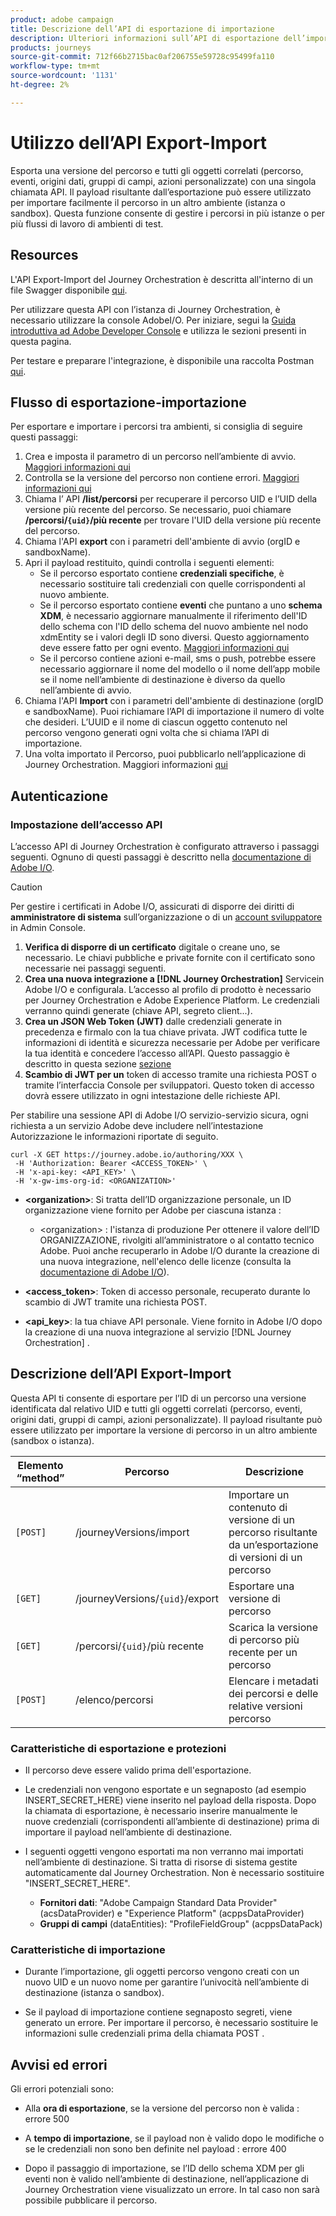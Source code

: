 ```yaml
---
product: adobe campaign
title: Descrizione dell’API di esportazione di importazione
description: Ulteriori informazioni sull’API di esportazione dell’importazione.
products: journeys
source-git-commit: 712f66b2715bac0af206755e59728c95499fa110
workflow-type: tm+mt
source-wordcount: '1131'
ht-degree: 2%

---
```



# Utilizzo dell’API Export-Import

Esporta una versione del percorso e tutti gli oggetti correlati (percorso, eventi, origini dati, gruppi di campi, azioni personalizzate) con una singola chiamata API. Il payload risultante dall’esportazione può essere utilizzato per importare facilmente il percorso in un altro ambiente (istanza o sandbox).
Questa funzione consente di gestire i percorsi in più istanze o per più flussi di lavoro di ambienti di test.


## Resources

L&#39;API Export-Import del Journey Orchestration è descritta all&#39;interno di un file Swagger disponibile [qui](https://adobedocs.github.io/JourneyAPI/docs/).

Per utilizzare questa API con l’istanza di Journey Orchestration, è necessario utilizzare la console AdobeI/O. Per iniziare, segui la [Guida introduttiva ad Adobe Developer Console](https://www.adobe.io/apis/experienceplatform/console/docs.html#!AdobeDocs/adobeio-console/master/getting-started.md) e utilizza le sezioni presenti in questa pagina.

Per testare e preparare l&#39;integrazione, è disponibile una raccolta Postman [qui](https://raw.githubusercontent.com/AdobeDocs/JourneyAPI/master/postman-collections/Journey-Orchestration_Export-import-API_postman-collection.json).


## Flusso di esportazione-importazione

Per esportare e importare i percorsi tra ambienti, si consiglia di seguire questi passaggi:

1. Crea e imposta il parametro di un percorso nell’ambiente di avvio. [Maggiori informazioni qui](https://docs.adobe.com/content/help/it-IT/journeys/using/building-journeys/about-journey-building/journey.html)
1. Controlla se la versione del percorso non contiene errori. [Maggiori informazioni qui](https://docs.adobe.com/content/help/en/journeys/using/building-journeys/testing-the-journey.html)
1. Chiama l’ API **/list/percorsi** per recuperare il percorso UID e l’UID della versione più recente del percorso. Se necessario, puoi chiamare **/percorsi/`{uid}`/più recente** per trovare l&#39;UID della versione più recente del percorso.
1. Chiama l&#39;API **export** con i parametri dell&#39;ambiente di avvio (orgID e sandboxName).
1. Apri il payload restituito, quindi controlla i seguenti elementi:
   * Se il percorso esportato contiene **credenziali specifiche**, è necessario sostituire tali credenziali con quelle corrispondenti al nuovo ambiente.
   * Se il percorso esportato contiene **eventi** che puntano a uno **schema XDM**, è necessario aggiornare manualmente il riferimento dell&#39;ID dello schema con l&#39;ID dello schema del nuovo ambiente nel nodo xdmEntity se i valori degli ID sono diversi. Questo aggiornamento deve essere fatto per ogni evento. [Maggiori informazioni qui](https://docs.adobe.com/content/help/en/journeys/using/events-journeys/experience-event-schema.html)
   * Se il percorso contiene azioni e-mail, sms o push, potrebbe essere necessario aggiornare il nome del modello o il nome dell’app mobile se il nome nell’ambiente di destinazione è diverso da quello nell’ambiente di avvio.
1. Chiama l&#39;API **Import** con i parametri dell&#39;ambiente di destinazione (orgID e sandboxName). Puoi richiamare l’API di importazione il numero di volte che desideri. L’UUID e il nome di ciascun oggetto contenuto nel percorso vengono generati ogni volta che si chiama l’API di importazione.
1. Una volta importato il Percorso, puoi pubblicarlo nell’applicazione di Journey Orchestration. Maggiori informazioni [qui](https://docs.adobe.com/content/help/en/journeys/using/building-journeys/publishing-the-journey.html)


## Autenticazione

### Impostazione dell’accesso API

L’accesso API di Journey Orchestration è configurato attraverso i passaggi seguenti. Ognuno di questi passaggi è descritto nella [documentazione di Adobe I/O](https://www.adobe.io/authentication/auth-methods.html#!AdobeDocs/adobeio-auth/master/AuthenticationOverview/ServiceAccountIntegration.md).

>[!CAUTION]
>
>Per gestire i certificati in Adobe I/O, assicurati di disporre dei diritti di <b>amministratore di sistema</b> sull’organizzazione o di un [account sviluppatore](https://helpx.adobe.com/enterprise/using/manage-developers.html) in Admin Console.

1. **Verifica di disporre di un certificato** digitale o creane uno, se necessario. Le chiavi pubbliche e private fornite con il certificato sono necessarie nei passaggi seguenti.
1. **Crea una nuova integrazione a  [!DNL Journey Orchestration]** Servicein Adobe I/O e configurala. L’accesso al profilo di prodotto è necessario per Journey Orchestration e Adobe Experience Platform. Le credenziali verranno quindi generate (chiave API, segreto client...).
1. **Crea un JSON Web Token (JWT)** dalle credenziali generate in precedenza e firmalo con la tua chiave privata. JWT codifica tutte le informazioni di identità e sicurezza necessarie per Adobe per verificare la tua identità e concedere l’accesso all’API. Questo passaggio è descritto in questa sezione [sezione](https://www.adobe.io/authentication/auth-methods.html#!AdobeDocs/adobeio-auth/master/JWT/JWT.md)
1. **Scambio di JWT per un** token di accesso tramite una richiesta POST o tramite l’interfaccia Console per sviluppatori. Questo token di accesso dovrà essere utilizzato in ogni intestazione delle richieste API.

Per stabilire una sessione API di Adobe I/O servizio-servizio sicura, ogni richiesta a un servizio Adobe deve includere nell’intestazione Autorizzazione le informazioni riportate di seguito.

```
curl -X GET https://journey.adobe.io/authoring/XXX \
 -H 'Authorization: Bearer <ACCESS_TOKEN>' \
 -H 'x-api-key: <API_KEY>' \
 -H 'x-gw-ims-org-id: <ORGANIZATION>'
```

* **&lt;organization>**: Si tratta dell’ID organizzazione personale, un ID organizzazione viene fornito per Adobe per ciascuna istanza :

   * &lt;organization> : l&#39;istanza di produzione
   Per ottenere il valore dell’ID ORGANIZZAZIONE, rivolgiti all’amministratore o al contatto tecnico Adobe. Puoi anche recuperarlo in Adobe I/O durante la creazione di una nuova integrazione, nell&#39;elenco delle licenze (consulta la [documentazione di Adobe I/O](https://www.adobe.io/authentication.html)).

* **&lt;access_token>**: Token di accesso personale, recuperato durante lo scambio di JWT tramite una richiesta POST.

* **&lt;api_key>**: la tua chiave API personale. Viene fornito in Adobe I/O dopo la creazione di una nuova integrazione al servizio [!DNL Journey Orchestration] .



## Descrizione dell’API Export-Import

Questa API ti consente di esportare per l’ID di un percorso una versione identificata dal relativo UID e tutti gli oggetti correlati (percorso, eventi, origini dati, gruppi di campi, azioni personalizzate).
Il payload risultante può essere utilizzato per importare la versione di percorso in un altro ambiente (sandbox o istanza).

| Elemento “method” | Percorso | Descrizione |
|---|---|---|
| `[POST]` | /journeyVersions/import | Importare un contenuto di versione di un percorso risultante da un’esportazione di versioni di un percorso |
| `[GET]` | /journeyVersions/`{uid}`/export | Esportare una versione di percorso |
| `[GET]` | /percorsi/`{uid}`/più recente | Scarica la versione di percorso più recente per un percorso |
| `[POST]` | /elenco/percorsi | Elencare i metadati dei percorsi e delle relative versioni percorso |


### Caratteristiche di esportazione e protezioni

* Il percorso deve essere valido prima dell&#39;esportazione.

* Le credenziali non vengono esportate e un segnaposto (ad esempio INSERT_SECRET_HERE) viene inserito nel payload della risposta.
Dopo la chiamata di esportazione, è necessario inserire manualmente le nuove credenziali (corrispondenti all’ambiente di destinazione) prima di importare il payload nell’ambiente di destinazione.

* I seguenti oggetti vengono esportati ma non verranno mai importati nell’ambiente di destinazione. Si tratta di risorse di sistema gestite automaticamente dal Journey Orchestration. Non è necessario sostituire &quot;INSERT_SECRET_HERE&quot;.
   * **Fornitori dati**: &quot;Adobe Campaign Standard Data Provider&quot; (acsDataProvider) e &quot;Experience Platform&quot; (acppsDataProvider)
   * **Gruppi di campi**  (dataEntities): &quot;ProfileFieldGroup&quot; (acppsDataPack)



### Caratteristiche di importazione

* Durante l’importazione, gli oggetti percorso vengono creati con un nuovo UID e un nuovo nome per garantire l’univocità nell’ambiente di destinazione (istanza o sandbox).

* Se il payload di importazione contiene segnaposto segreti, viene generato un errore. Per importare il percorso, è necessario sostituire le informazioni sulle credenziali prima della chiamata POST .

## Avvisi ed errori

Gli errori potenziali sono:

* Alla **ora di esportazione**, se la versione del percorso non è valida : errore 500

* A **tempo di importazione**, se il payload non è valido dopo le modifiche o se le credenziali non sono ben definite nel payload : errore 400

* Dopo il passaggio di importazione, se l’ID dello schema XDM per gli eventi non è valido nell’ambiente di destinazione, nell’applicazione di Journey Orchestration viene visualizzato un errore. In tal caso non sarà possibile pubblicare il percorso.